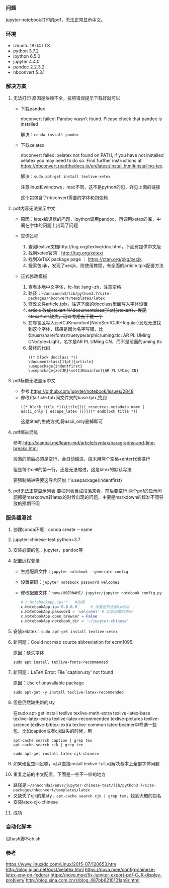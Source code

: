 ### 问题

jupyter notebook打印的pdf，无法正常显示中文。

### 环境

* Ubuntu 18.04 LTS
* python 3.7.2
* ipython 6.5.0
* jupyter 4.4.0
* pandoc 2.2.3.2
* nbconvert 5.3.1

### 解决方案

1. 无法打印
  原因是依赖不全，按照错误提示下载好就可以

    * 下载pandoc

        nbconvert failed: Pandoc wasn't found. Please check that pandoc is installed

        解决：```conda install pandoc```

    * 下载xelatex

        nbconvert failed: xelatex not found on PATH, if you have not installed xelatex you may need to do so. Find further instructions at https://nbconvert.readthedocs.io/en/latest/install.html#installing-tex.

        解决：```sudo apt-get install texlive-xetex```

        注意linux和windows，mac不同，这不是python的包，详见上面的链接

        这个包包含了nbconvert需要的字体和包依赖

2. pdf内容无法显示中文

    * 原因：latex编译器的问题，ipython调用pandoc，再调用xetex的库，中间在字体的问题上出现了问题
    * 查询过程
        1. 查阅texlive文档http://tug.org/texlive/doc.html，下面有提供中文版
        2. 找到xetex官网：http://tug.org/xetex/
        3. 找到XeTeX package page ： https://ctan.org/pkg/xecjk
        4. 搜索包cjk，发现了xecjk，附使用教程，有全面的article.tplx配置方法

    * 正式修改模板
        1. 查看本地中文字体，fc-list :lang=zh，注意空格
        2. 路径：```~/anaconda3/lib/python3.7/site-packages/nbconvert/templates/latex```
        3. 修改文件article.tplx，往这下面的docclass里面写入字体设置
        4. ~~article 改成ctexart %\documentclass[11pt]{ctexart}，发现ctexart.cls缺失，可以考虑去下载一个~~
        5. 在导言区写入\setCJKmainfont{NotoSerifCJK-Regular}发现无法找到这个字体，结果是因为名字写错，比如/usr/share/fonts/truetype/arphic/uming.ttc: AR PL UMing CN:style=Light，名字是AR PL UMing CN，而不是前面的uming.ttc
        6. 最终的代码
            ```
            ((* block docclass *))
            \documentclass[11pt]{article}
            \usepackage{indentfirst}
            ​\usepackage{xeCJK}\setCJKmainfont{AR PL UMing CN}​
            ```

3. pdf标题无法显示中文
    * 参考:https://github.com/jupyter/notebook/issues/2848
    * 修改和article.tplx同文件夹的base.tplx,找到
        ```
        ((* block title *))\title{((( resources.metadata.name | ascii_only | escape_latex )))}((* endblock title *))
        ```
        这是title的生成方式,将ascii_only删掉即可

4. pdf缩进混乱

    参考:http://xianbai.me/learn-md/article/syntax/paragraphs-and-line-breaks.html

    段落的前后必须是空行，会自动缩进，段末用两个空格+enter代表换行

    但是每个cell的第一行，还是无法缩进，这是latex的默认写法

    要强制缩进需要这导言区加上\usepackage{indentfirst}

5. pdf无法正常显示列表
    要把列表当成段落来看，前后要空行
    两个pdf的显示问题都是markdown转latex的时候出现的问题，主要是markdown的标准不同导致的预期不同

### 服务器测试
1. 创建conda环境：conda create --name 
2. jupyter-chinese-test python=3.7
3. 安装必要的包：jupyter，pandoc等
4. 配置远程登录
    * 生成配置文件：```jupyter notebook --generate-config```

    * 设置密码：```jupyter notebook password welcome1```

    * 修改配置文件：```home/USERNAME/.jupyter/jupyter_notebook_config.py```

        ```python
        # c.NotebookApp.ip='*'  #出错
        c.NotebookApp.ip='0.0.0.0'     # 设置监听全部ip地址
        c.NotebookApp.password = 'welcome1' # 之前设置的密码
        c.NotebookApp.open_browser = False
        c.NotebookApp.notebook_dir = '~/jupyter-chinese'
        ```

5. 安装xelatex：```sudo apt-get install texlive-xetex```

6. 新问题：Could not map source abbreviation for ecrm1095.

    原因：缺失字体

    ```sudo apt install texlive-fonts-recommended```

7. 新问题：LaTeX Error: File `caption.sty' not found

    原因：Use of unavailable package

    ```sudo apt-get -y install texlive-latex-recommended```

8. 但是仍然缺失新的sty

    在sudo apt-get install texlive texlive-math-extra texlive-latex-base texlive-latex-extra texlive-latex-recommended texlive-pictures texlive-science texlive-bibtex-extra texlive-common latex-beamer中筛选一些包，比如caption或者cjk缺失的时候，用
    ```shell
    apt-cache search caption | grep tex
    apt-cache search cjk | grep tex
    
    sudo apt-get install latex-cjk-chinese
    ```

9. 如果硬盘空间足够，可以直接install texlive-full,可解决基本上全部字体问题

10. 重复之前的中文配置，下面是一些不一样的地方

   * 路径是:```~/anaconda3/envs/jupyter-chinese-test/lib/python3.7/site-packages/nbconvert/templates/latex```
   * 又缺失了cjk的某sty，```apt-cache search cjk | grep tex```，找到大概的包名
   * 安装latex-cjk-chinese

11. 成功

### 自动化脚本

见bash脚本ch.sh

### 参考

https://www.linuxidc.com/Linux/2015-07/120653.htm
http://blog.jqian.net/post/xelatex.html
https://nova.moe/config-chinese-latex-env-on-fedora/
https://nova.moe/fix-jupyter-export-pdf-CJK-display-problem/
http://blog.sina.com.cn/s/blog_487bb6210101ap8r.html